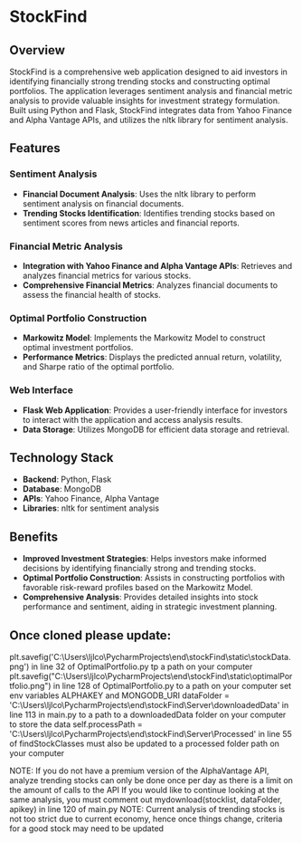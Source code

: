 # StockFind

## Overview
StockFind is a comprehensive web application designed to aid investors in identifying financially strong trending stocks and constructing optimal portfolios. The application leverages sentiment analysis and financial metric analysis to provide valuable insights for investment strategy formulation. Built using Python and Flask, StockFind integrates data from Yahoo Finance and Alpha Vantage APIs, and utilizes the nltk library for sentiment analysis.

## Features

### Sentiment Analysis
- **Financial Document Analysis**: Uses the nltk library to perform sentiment analysis on financial documents.
- **Trending Stocks Identification**: Identifies trending stocks based on sentiment scores from news articles and financial reports.

### Financial Metric Analysis
- **Integration with Yahoo Finance and Alpha Vantage APIs**: Retrieves and analyzes financial metrics for various stocks.
- **Comprehensive Financial Metrics**: Analyzes financial documents to assess the financial health of stocks.

### Optimal Portfolio Construction
- **Markowitz Model**: Implements the Markowitz Model to construct optimal investment portfolios.
- **Performance Metrics**: Displays the predicted annual return, volatility, and Sharpe ratio of the optimal portfolio.

### Web Interface
- **Flask Web Application**: Provides a user-friendly interface for investors to interact with the application and access analysis results.
- **Data Storage**: Utilizes MongoDB for efficient data storage and retrieval.

## Technology Stack
- **Backend**: Python, Flask
- **Database**: MongoDB
- **APIs**: Yahoo Finance, Alpha Vantage
- **Libraries**: nltk for sentiment analysis

## Benefits
- **Improved Investment Strategies**: Helps investors make informed decisions by identifying financially strong and trending stocks.
- **Optimal Portfolio Construction**: Assists in constructing portfolios with favorable risk-reward profiles based on the Markowitz Model.
- **Comprehensive Analysis**: Provides detailed insights into stock performance and sentiment, aiding in strategic investment planning.

  

## Once cloned please update:

plt.savefig('C:\\Users\\ljlco\\PycharmProjects\\end\\stockFind\\static\\stockData.png') in line 32 of OptimalPortfolio.py tp a path on your computer
plt.savefig("C:\\Users\\ljlco\\PycharmProjects\\end\\stockFind\\static\\optimalPortfolio.png") in line 128 of OptimalPortfolio.py to a path on your computer
set env variables ALPHAKEY and MONGODB_URI
dataFolder = 'C:\\Users\\ljlco\\PycharmProjects\\end\\stockFind\\Server\\downloadedData' in line 113 in main.py to a path to a downloadedData folder on your computer to store the data
self.processPath = 'C:\\Users\\ljlco\\PycharmProjects\\end\\stockFind\\Server\\Processed' in line 55 of findStockClasses must also be updated to a processed folder path on your computer


NOTE: If you do not have a premium version of the AlphaVantage API, analyze trending stocks can only be done once per day as there is a limit on the amount of calls to the API
If you would like to continue looking at the same analysis, you must comment out mydownload(stocklist, dataFolder, apikey) in line 120 of main.py
NOTE: Current analysis of trending stocks is not too strict due to current economy, hence once things change, criteria for a good stock may need to be updated
